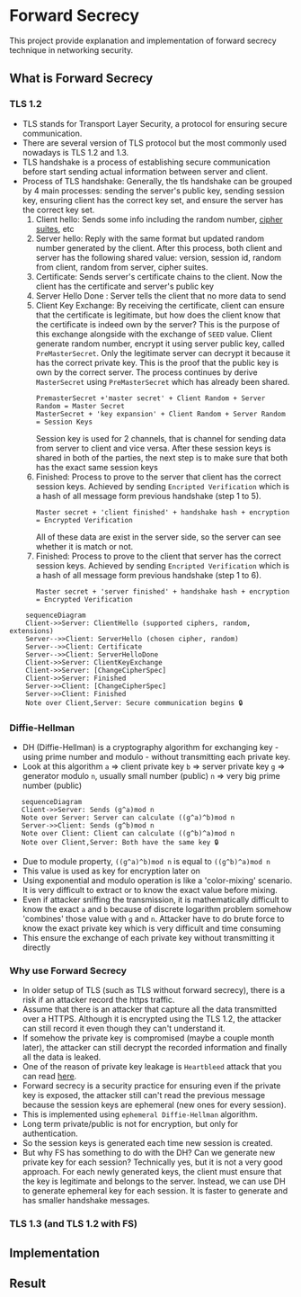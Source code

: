 # Forward Secrecy

This project provide explanation and implementation of forward secrecy technique in networking security.

## What is Forward Secrecy

### TLS 1.2
- TLS stands for Transport Layer Security, a protocol for ensuring secure communication.
- There are several version of TLS protocol but the most commonly used nowadays is TLS 1.2 and 1.3.
- TLS handshake is a process of establishing secure communication before start sending 
  actual information between server and client.
- Process of TLS handshake:
  Generally, the tls handshake can be grouped by 4 main processes: sending the server's public key,
  sending session key, ensuring client has the correct key set, and ensure the server has the
  correct key set.
  1. Client hello: 
     Sends some info including the random number, [cipher suites](../introduction.md#cipher-suite), etc
  2. Server hello:
     Reply with the same format but updated random number generated by the client.
     After this process, both client and server has the following shared value: version, session id,
     random from client, random from server, cipher suites.
  3. Certificate: 
     Sends server's certificate chains to the client. Now the client has the certificate and server's 
     public key
  4. Server Hello Done :
     Server tells the client that no more data to send
  5. Client Key Exchange:
     By receiving the certificate, client can ensure that the certificate is legitimate, but how does the 
     client know that the certificate is indeed own by the server? This is the purpose of this exchange
     alongside with the exchange of `SEED` value. Client generate random number, encrypt it using server
     public key, called `PreMasterSecret`. Only the legitimate server can decrypt it because it has
     the correct private key. This is the proof that the public key is own by the correct server.
     The process continues by derive `MasterSecret` using `PreMasterSecret` which has already been shared.
     ```
     PremasterSecret +'master secret' + Client Random + Server Random = Master Secret
     MasterSecret + 'key expansion' + Client Random + Server Random  = Session Keys
     ```
     Session key is used for 2 channels, that is channel for sending data from server to client and vice versa.
     After these session keys is shared in both of the parties, the next step is to make sure that both has
     the exact same session keys
  6. Finished:
     Process to prove to the server that client has the correct session keys. Achieved by sending
     `Encripted Verification` which is a hash of all message form previous handshake (step 1 to 5). 
     ```
     Master secret + 'client finished' + handshake hash + encryption = Encrypted Verification
     ```
     All of these data are exist in the server side, so the server can see whether it is match or not.
  7. Finished:
     Process to prove to the client that server has the correct session keys. Achieved by sending
     `Encripted Verification` which is a hash of all message form previous handshake (step 1 to 6). 
     ```
     Master secret + 'server finished' + handshake hash + encryption = Encrypted Verification
     ```

```mermaid 
    sequenceDiagram  
    Client->>Server: ClientHello (supported ciphers, random, extensions) 
    Server-->>Client: ServerHello (chosen cipher, random) 
    Server-->>Client: Certificate 
    Server-->>Client: ServerHelloDone 
    Client->>Server: ClientKeyExchange 
    Client->>Server: [ChangeCipherSpec] 
    Client->>Server: Finished 
    Server->>Client: [ChangeCipherSpec] 
    Server->>Client: Finished 
    Note over Client,Server: Secure communication begins 🔒
```

### Diffie-Hellman
- DH (Diffie-Hellman) is a cryptography algorithm for exchanging key - using prime number and modulo - 
  without transmitting each private key.
- Look at this algorithm
  `a` => client private key
  `b` => server private key
  `g` => generator modulo `n`, usually small number  (public)
  `n` => very big prime number (public)
```mermaid
   sequenceDiagram
   Client->>Server: Sends (g^a)mod n 
   Note over Server: Server can calculate ((g^a)^b)mod n
   Server->>Client: Sends (g^b)mod n
   Note over Client: Client can calculate ((g^b)^a)mod n
   Note over Client,Server: Both have the same key 🔒
```
- Due to module property, `((g^a)^b)mod n` is equal to `((g^b)^a)mod n`
- This value is used as key for encryption later on
- Using exponential and modulo operation is like a 'color-mixing' scenario.
  It is very difficult to extract or to know the exact value before mixing.
- Even if attacker sniffing the transmission, it is mathematically difficult
  to know the exact `a` and `b` because of discrete logarithm problem somehow
  'combines' those value with `g` and `n`. Attacker have to do brute force
  to know the exact private key which is very difficult and time consuming
- This ensure the exchange of each private key without transmitting  it directly

### Why use Forward Secrecy
- In older setup of TLS (such as TLS without forward secrecy), there is a risk
  if an attacker record the https traffic.
- Assume that there is an attacker that capture all the data transmitted over
  a HTTPS. Although it is encrypted using the TLS 1.2, the attacker can still
  record it even though they can't understand it.
- If somehow the private key is compromised (maybe a couple month later),
  the attacker can still decrypt the recorded information and finally all the 
  data is leaked. 
- One of the reason of private key leakage is `Heartbleed` attack that you can
  read [here](/demo/heartbleed/README.md).
- Forward secrecy is a security practice for ensuring even if the private key is 
  exposed, the attacker still can't read the previous message because the session
  keys are ephemeral (new ones for every session). 
- This is implemented using `ephemeral Diffie-Hellman` algorithm.
- Long term private/public is not for encryption, but only for authentication.
- So the session keys is generated each time new session is created.
- But why FS has something to do with the DH? Can we generate new private key
  for each session? Technically yes, but it is not a very good approach. 
  For each newly generated keys, the client must ensure that the key is legitimate
  and belongs to the server. Instead, we can use DH to generate ephemeral key
  for each session. It is faster to generate and has smaller handshake messages.


### TLS 1.3 (and TLS 1.2 with FS)


## Implementation

## Result